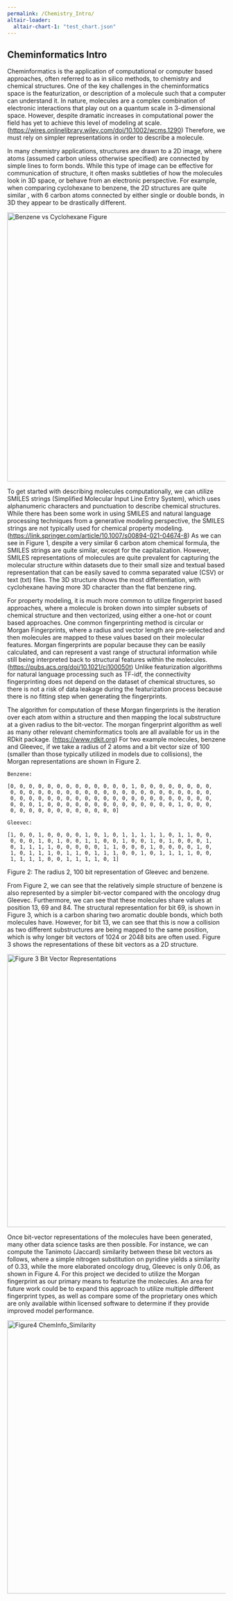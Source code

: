 ```yaml
---
permalink: /Chemistry_Intro/
altair-loader:
  altair-chart-1: "test_chart.json"
---
```


## Cheminformatics Intro

Cheminformatics is the application of computational or computer based approaches, often referred to as in silico methods, to chemistry and chemical structures. One of the key challenges in the cheminformatics space is the featurization, or description of a molecule such that a computer can understand it. In nature, molecules are a complex combination of electronic interactions that play out on a quantum scale in 3-dimensional space. However, despite dramatic increases in computational power the field has yet to achieve this level of modeling at scale. (https://wires.onlinelibrary.wiley.com/doi/10.1002/wcms.1290) Therefore, we must rely on simpler representations in order to describe a molecule. 

In many chemistry applications, structures are drawn to a 2D image, where atoms (assumed carbon unless otherwise specified) are connected by simple lines to form bonds. While this type of image can be effective for communication of structure, it often masks subtleties of how the molecules look in 3D space, or behave from an electronic perspective. For example, when comparing cyclohexane to benzene, the 2D structures are quite similar , with 6 carbon atoms connected by either single or double bonds, in 3D they appear to be drastically different. 

<img width="621" alt="Benzene vs Cyclohexane Figure" src="https://user-images.githubusercontent.com/84757402/185757093-fac91a3a-4a43-4b18-9f6a-69b71adc7526.png">

To get started with describing molecules computationally, we can utilize SMILES strings (Simplified Molecular Input Line Entry System), which uses alphanumeric characters and punctuation to describe chemical structures. While there has been some work in using SMILES and natural language processing techniques from a generative modeling perspective, the SMILES strings are not typically used for chemical property modeling.(https://link.springer.com/article/10.1007/s00894-021-04674-8)  As we can see in Figure 1, despite a very similar 6 carbon atom chemical formula, the SMILES strings are quite similar, except for the capitalization. However, SMILES representations of molecules are quite prevalent for capturing the molecular structure within datasets due to their small size and textual based representation that can be easily saved to comma separated value (CSV) or text (txt) files. The 3D structure shows the most differentiation, with cyclohexane having more 3D character than the flat benzene ring. 

For property modeling, it is much more common to utilize fingerprint based approaches, where a molecule is broken down into simpler subsets of chemical structure and then vectorized, using either a one-hot or count based approaches. One common fingerprinting method is circular or Morgan Fingerprints,  where a radius and vector length are pre-selected and then molecules are mapped to these values based on their molecular features. Morgan fingerprints are popular because they can be easily calculated, and can represent a vast range of structural information while still being interpreted back to structural features within the molecules.  (https://pubs.acs.org/doi/10.1021/ci100050t) Unlike featurization algorithms for natural language processing such as TF-idf, the connectivity fingerprinting does not depend on the dataset of chemical structures, so there is not a risk of data leakage during the featurization process because there is no fitting step when generating the fingerprints. 

The algorithm for computation of these Morgan fingerprints is the iteration over each atom within a structure and then mapping the local substructure at a given radius to the bit-vector. The morgan fingerprint algorithm as well as many other relevant cheminformatics tools are all available for us in the RDkit package. (https://www.rdkit.org)  For two example molecules, benzene and Gleevec, if we take a radius of 2 atoms and a bit vector size of 100 (smaller than those typically utilized in models due to collisions), the Morgan representations are shown in Figure 2. 



    Benzene: 

    [0, 0, 0, 0, 0, 0, 0, 0, 0, 0, 0, 0, 0, 1, 0, 0, 0, 0, 0, 0, 0, 0,
     0, 0, 0, 0, 0, 0, 0, 0, 0, 0, 0, 0, 0, 0, 0, 0, 0, 0, 0, 0, 0, 0,
     0, 0, 0, 0, 0, 0, 0, 0, 0, 0, 0, 0, 0, 0, 0, 0, 0, 0, 0, 0, 0, 0,
     0, 0, 0, 1, 0, 0, 0, 0, 0, 0, 0, 0, 0, 0, 0, 0, 0, 0, 1, 0, 0, 0,
     0, 0, 0, 0, 0, 0, 0, 0, 0, 0, 0, 0]

    Gleevec: 

    [1, 0, 0, 1, 0, 0, 0, 0, 1, 0, 1, 0, 1, 1, 1, 1, 1, 0, 1, 1, 0, 0,
     0, 0, 0, 1, 0, 1, 0, 0, 1, 1, 0, 0, 1, 0, 0, 1, 0, 1, 0, 0, 0, 1,
     0, 1, 1, 1, 1, 0, 0, 0, 0, 0, 1, 1, 0, 0, 0, 1, 0, 0, 0, 0, 1, 0,
     1, 0, 1, 1, 1, 0, 1, 1, 0, 1, 1, 1, 0, 0, 1, 0, 1, 1, 1, 1, 0, 0,
     1, 1, 1, 1, 0, 0, 1, 1, 1, 1, 0, 1]

Figure 2: The radius 2, 100 bit representation of Gleevec and benzene.

From Figure 2, we can see that the relatively simple structure of benzene is also represented by a simpler bit-vector compared with the oncology drug Gleevec. Furthermore, we can see that these molecules share values at position 13, 69 and 84. The structural representation for bit 69, is shown in Figure 3, which is a carbon sharing two aromatic double bonds, which both molecules have. However, for bit 13, we can see that this is now a collision as two different substructures are being mapped to the same position, which is why longer bit vectors of 1024 or 2048 bits are often used. Figure 3 shows the representations of these bit vectors as a 2D structure. 

 <img width="630" alt="Figure 3 Bit Vector Representations" src="https://user-images.githubusercontent.com/84757402/185757194-00e24330-da81-4b57-9785-b1ef5a46747f.png">

Once bit-vector representations of the molecules have been generated, many other data science tasks are then possible. For instance, we can compute the Tanimoto (Jaccard) similarity between these bit vectors as follows, where a simple nitrogen substitution on pyridine yields a similarity of 0.33, while the more elaborated oncology drug, Gleevec is only 0.06, as shown in Figure 4. For this project we decided to utilize the Morgan fingerprint as our primary means to featurize the molecules. An area for future work could be to expand this approach to utilize multiple different fingerprint types, as well as compare some of the proprietary ones which are only available within licensed software to determine if they provide improved model performance. 

<img width="630" alt="Figure4 ChemInfo_Similarity" src="https://user-images.githubusercontent.com/84757402/185757250-cb81fe12-62d6-4738-bf31-2bee9a6c64db.png">

